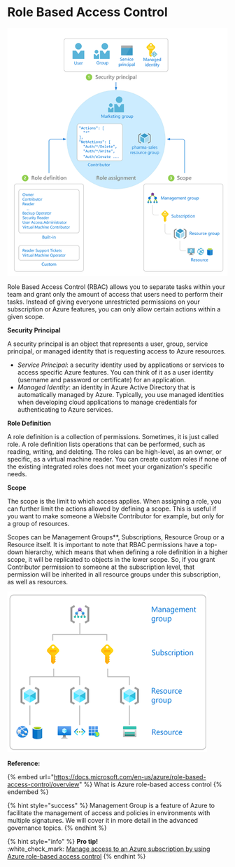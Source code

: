 # Role Based Access Control

![](../.gitbook/assets/rbac.png)

Role Based Access Control (RBAC) allows you to separate tasks within your team and grant only the amount of access that users need to perform their tasks. Instead of giving everyone unrestricted permissions on your subscription or Azure features, you can only allow certain actions within a given scope.

**Security Principal**

A security principal is an object that represents a user, group, service principal, or managed identity that is requesting access to Azure resources.

* _Service Principal_: a security identity used by applications or services to access specific Azure features. You can think of it as a user identity (username and password or certificate) for an application.
* _Managed Identity_: an identity in Azure Active Directory that is automatically managed by Azure. Typically, you use managed identities when developing cloud applications to manage credentials for authenticating to Azure services.

**Role Definition**

A role definition is a collection of permissions. Sometimes, it is just called role. A role definition lists operations that can be performed, such as reading, writing, and deleting. The roles can be high-level, as an owner, or specific, as a virtual machine reader. You can create custom roles if none of the existing integrated roles does not meet your organization's specific needs.

**Scope**

The scope is the limit to which access applies. When assigning a role, you can further limit the actions allowed by defining a scope. This is useful if you want to make someone a Website Contributor for example, but only for a group of resources.

Scopes can be Management Groups\*\*, Subscriptions, Resource Group or a Resource itself. It is important to note that RBAC permissions have a top-down hierarchy, which means that when defining a role definition in a higher scope, it will be replicated to objects in the lower scope. So, if you grant Contributor permission to someone at the subscription level, that permission will be inherited in all resource groups under this subscription, as well as resources.

![](../.gitbook/assets/scope.png)

**Reference:**

{% embed url="https://docs.microsoft.com/en-us/azure/role-based-access-control/overview" %}
What is Azure role-based access control
{% endembed %}

{% hint style="success" %}
Management Group is a feature of Azure to facilitate the management of access and policies in environments with multiple signatures. We will cover it in more detail in the advanced governance topics.
{% endhint %}

{% hint style="info" %}
**Pro tip!**\
:white\_check\_mark: [Manage access to an Azure subscription by using Azure role-based access control](https://docs.microsoft.com/en-us/learn/modules/manage-subscription-access-azure-rbac/)
{% endhint %}
